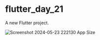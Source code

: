 # flutter_day_21

A new Flutter project.

![Screenshot 2024-05-23 222130](https://github.com/msx-git/flutter_day_21/assets/93339658/5552e242-0640-4853-852c-3ebe36d92ef5)
App Size

